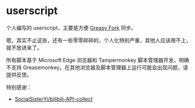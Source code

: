 # userscript

个人编写的 userscript，主要是方便 [Greasy Fork](https://greasyfork.org/zh-CN/users/304474) 同步。

嗯，其实不止这些，还有一些零零碎碎的，个人化特别严重，其他人应该用不上，就不放进来了。

所有脚本基于 Microsoft Edge 浏览器和 Tampermonkey 脚本管理器开发，明确不支持 Greasemonkey。在其他浏览器及脚本管理器上运行可能会出现问题，请提供反馈。

特别感谢：

* [SocialSisterYi/bilibili-API-collect](https://github.com/SocialSisterYi/bilibili-API-collect)
